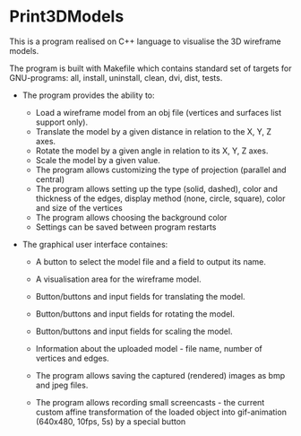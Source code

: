 # Print3DModels
This is a program realised on C++ language to visualise the 3D wireframe models.

The program is built with Makefile which contains standard set of targets for GNU-programs: all, install, uninstall, clean, dvi, dist, tests.

- The program provides the ability to:
    - Load a wireframe model from an obj file (vertices and surfaces list support only).
    - Translate the model by a given distance in relation to the X, Y, Z axes.
    - Rotate the model by a given angle in relation to its X, Y, Z axes.
    - Scale the model by a given value.
    - The program allows customizing the type of projection (parallel and central)
    - The program allows setting up the type (solid, dashed), color and thickness of the edges, display method (none, circle, square), color and size of the vertices
    - The program allows choosing the background color
    - Settings can be saved between program restarts

- The graphical user interface containes:
    - A button to select the model file and a field to output its name.
    - A visualisation area for the wireframe model.
    - Button/buttons and input fields for translating the model.
    - Button/buttons and input fields for rotating the model.
    - Button/buttons and input fields for scaling the model.
    - Information about the uploaded model - file name, number of vertices and edges.
 
    - The program allows saving the captured (rendered) images as bmp and jpeg files.
    - The program allows recording small screencasts - the current custom affine transformation of the loaded object into gif-animation (640x480, 10fps, 5s) by a special button
